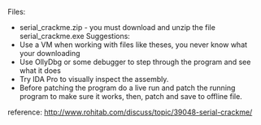 
Files:
 - serial_crackme.zip - you must download and unzip the file serial_crackme.exe
Suggestions:
 - Use a VM when working with files like theses, you never know what your downloading
 - Use OllyDbg or some debugger to step through the program and see what it does
 - Try IDA Pro to visually inspect the assembly.
 - Before patching the program do a live run and patch the running program to make sure it works, then, patch and save to offline file.

reference:
http://www.rohitab.com/discuss/topic/39048-serial-crackme/
